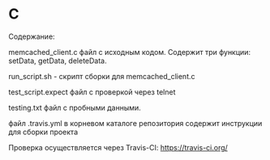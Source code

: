 # C

Содержание:

memcached_client.c  файл с исходным кодом. Содержит три функции: setData, getData, deleteData. 

run_script.sh   - скрипт сборки для memcached_client.c

test_script.expect  файл с проверкой через telnet

testing.txt  файл с пробными данными.

файл .travis.yml в корневом каталоге репозитория содержит инструкции для сборки проекта

Проверка осуществляется через Travis-CI:    https://travis-ci.org/

